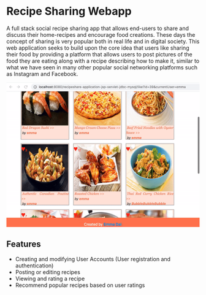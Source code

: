 # Recipe Sharing Webapp

A full stack social recipe sharing app that allows end-users to share and discuss their home-recipes and encourage food creations. These days the concept of sharing is very popular both in real life and in digital society. This web application seeks to build upon the core idea that users like sharing their food by providing a platform that allows users to post pictures of the food they are eating along with a recipe describing how to make it, similar to what we have seen in many other popular social networking platforms such as Instagram and Facebook.

![Alt text](webapp-screenshot.gif?raw=true "Landing Page")

## Features

* Creating and modifying User Accounts (User registration and authentication) 
* Posting or editing recipes
* Viewing and rating a recipe
* Recommend popular recipes based on user ratings
